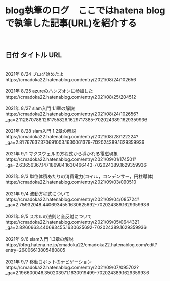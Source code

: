 # blog執筆のログ　ここではhatena blogで執筆した記事(URL)を紹介する
<br>

## 日付 タイトル URL
<br>
2021年 8/24 ブログ始めたよ https://cmadoka22.hatenablog.com/entry/2021/08/24/102656
<br><br>
2021年 8/25 azureのハンズオンに参加した https://cmadoka22.hatenablog.com/entry/2021/08/25/204512
<br><br>
2021年 8/27 slam入門 1.1章の解説 https://cmadoka22.hatenablog.com/entry/2021/08/24/102656?_ga=2.112870788.1261755826.1629717385-702024389.1629359936
<br><br>
2021年 8/28 slam入門 1.2章の解説 https://cmadoka22.hatenablog.com/entry/2021/08/28/122224?_ga=2.81767637.370691003.1630061379-702024389.1629359936
<br><br>
2021年 9/1 マクスウェルの方程式から導かれる電磁現象 https://cmadoka22.hatenablog.com/entry/2021/09/01/174501?_ga=2.63656367.147186984.1630466443-702024389.1629359936
<br><br>
2021年 9/3 単位体積あたりの消費電力(コイル，コンデンサー，円柱導体) https://cmadoka22.hatenablog.com/entry/2021/09/03/090510
<br><br>
2021年 9/4 波動方程式について https://cmadoka22.hatenablog.com/entry/2021/09/04/085724?_ga=2.75932048.440693455.1630625692-702024389.1629359936
<br><br>
2021年 9/5 スネルの法則と全反射について https://cmadoka22.hatenablog.com/entry/2021/09/05/064432?_ga=2.8260663.440693455.1630625692-702024389.1629359936
<br><br>
2021年 9/6 slam入門 1.3章の解説 https://blog.hatena.ne.jp/cmadoka22/cmadoka22.hatenablog.com/edit?entry=26006613805480805
<br><br>
2021年 9/7 移動ロボットのナビゲーション https://cmadoka22.hatenablog.com/entry/2021/09/07/095702?_ga=2.196600046.350203971.1630919499-702024389.1629359936
